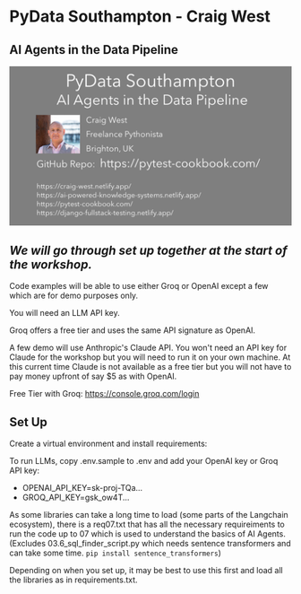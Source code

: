 # PyData Southampton - Craig West

## AI Agents in the Data Pipeline

<img src="./craig-west-pydata-southampton.png" width=700px>

## *We will go through set up together at the start of the workshop.*

Code examples will be able to use either Groq or OpenAI except a few which are for demo purposes only.

You will need an LLM API key.

Groq offers a free tier and uses the same API signature as OpenAI.

A few demo will use Anthropic's Claude API. You won't need an API key for Claude for the workshop but you will need to run it on your own machine. At this current time Claude is not available as a free tier but you will not have to pay money upfront of say $5 as with OpenAI.

Free Tier with Groq: https://console.groq.com/login

## Set Up

Create a virtual environment and install requirements:

To run LLMs, copy .env.sample to .env and add your OpenAI key or Groq API key:

- OPENAI_API_KEY=sk-proj-TQa...
- GROQ_API_KEY=gsk_ow4T...

As some libraries can take a long time to load (some parts of the Langchain ecosystem), there is a req07.txt that has all the necessary requireiments to run the code up to 07 which is used to understand the basics of AI Agents. (Excludes 03.6_sql_finder_script.py which needs sentence transformers and can take some time. `pip install sentence_transformers`)

Depending on when you set up, it may be best to use this first and load all the libraries as in requirements.txt. 
